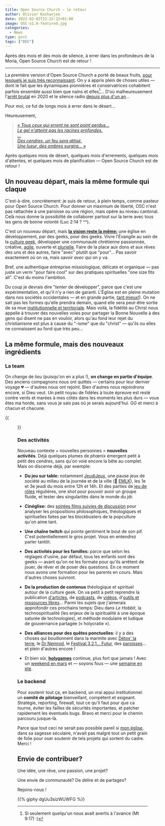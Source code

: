 ```yaml
---
title: Open Source Church — le retour
author: Olivier Keshavjee
date: 2022-02-02T22:22:22+01:00
image: OSC-v2.0-featured.jpg
categories:
  - News
type: post
tags: ["OSC"]
---
```



Après des mois et des mois de silence, à errer dans les profondeurs de la Moria, Open Source Church est de retour !

<!--more-->

<hr>

La première version d'Open Source Church a porté de beaux fruits, [pour lesquels je suis très reconnaissant](https://www.theologeek.ch/2020/10/09/st-francois-st-jacques-bilan-de-reconnaissance/). On y a appris plein de choses utiles — dont le fait que les dynamiques pionnières et conservatrices cohabitent parfois ensemble aussi bien que nains et elfes[^avertis]… D'où malheureusement l'[arrêt brutal](https://www.theologeek.ch/tag/game-over-2020/?order=asc) en 2020 et le silence radio [depuis plus d'un an](/2020/12/ecriture-bref-florilège-ressources/)…

[^avertis]: Si seulement quelqu'un nous avait avertis à l'avance (Mt 9:17) :)

Pour moi, ce fut de longs mois à errer dans le désert…

Heureusement,

> [*« Tous ceux qui errent ne sont point perdus…<br>Le gel n'atteint pas les racines profondes.<br>…<br>Des cendres, un feu sera attisé.<br>Une lueur, des ombres surgira… »*](https://www.theologeek.ch/2021/05/26/des-textes-du-seigneur-des-anneaux-pour-accompagner-la-mort/#Tout_ce_qui_est_or_ne_brille_pas)


Après quelques mois de désert, quelques mois d'errements, quelques mois d'attentes, et quelques mois de planification — Open Source Church est de retour ! 

## Un nouveau départ, mais la même formule qui claque

C'est-à-dire, concrètement: je suis de retour, à plein temps, comme pasteur pour Open Source Church. Pour donner un maximum de liberté, OSC n'est pas rattachée à une paroisse ou une région, mais opère au niveau cantonal. Celà nous donne la possibilité de collaborer partout sur la terre avec tous les gens de bonne volonté (Luc 2:14 ? ^^). 

C'est un nouveau départ, mais **[la vision reste la même:](/about#vision)** une église en développement, par des geeks, pour des geeks. Vivre l'Évangile au sein de la [culture geek](https://www.theologeek.ch/2018/12/23/quest-ce-que-la-culture-geek/), développer une communauté chrétienne passionnée, créative, [agile](https://www.theologeek.ch/2021/02/04/sdg-2-le-manifeste-agile-un-modele-de-sagesse-pour-leglise-et-autres-institutions/), ouverte et [plurielle](/about/#modes). Faire de la place aux dons et aux rêves des uns et des autres, faire "avec" plutôt que "pour"… Pas savoir exactement *où* on va, mais savoir *avec qui* on y va.

Bref, une authentique entreprise missiologique, délicate et organique — pas juste un verni "pour faire cool" sur des pratiques spirituelles "one size fits all". C'est du moins l'ambition.


Du coup je devrais dire "*tenter* de développer", parce que c'est une expérimentation, et qu'il n'y a rien de garanti. L'Église est en pleine mutation dans nos sociétés occidentales — et en grande partie, [tant mieux!](https://www.reformes.ch/blog/jean-christophe-emery/2021/12/des-eglises-zombifiees)). On ne sait pas les formes qu'elle prendra demain, quand elle sera peut-être sortie de sa mue [institutionnelle et territoriale](https://www.reformes.ch/blog/jean-christophe-emery/2021/07/par-dela-le-crepuscule-paroissial). Mais voilà, la fidélité au Christ nous appelle à trouver des nouvelles voies pour partager la Bonne Nouvelle à des gens qui disent ne pas en vouloir, alors qu'au fond leur rejet du christianisme est plus à cause du "-isme" que du "christ" — qu'ils ou elles ne connaissent au fond que très peu…

## La même formule, mais des nouveaux ingrédients

### La team

On change de *lieu* (puisqu'on en a plus !), **on change en partie d'équipe**. Des anciens compagnons nous ont quittés — certains pour leur dernier voyage :broken_heart: — d'autres nous ont rejoint. Bien d'autres nous rejoindrons encore, si Dieu veut. Un petit noyau de fidèles à toute épreuve est resté contre vents et marées à mes côtés dans les moments les plus durs — vous êtes ma horde, sans vous je sais pas où je serais aujourd'hui. GG et merci à chacun et chacune. 

{{<figure src="la-horde.webp" alt="La horde du contrevent" class="text-center" width="100%" caption="[La horde du contrevent](https://fr.wikipedia.org/wiki/La_Horde_du_Contrevent)">}}

### Des activités

Nouveau contexte + nouvelles personnes = **nouvelles activités**. Déjà quelques plumes de phœnix émergent petit à petit des cendres, sans qu'on voie encore la bête au complet. Mais on discerne déjà, par exemple:

- **Du jeu sur table:** notamment [JeudiJeux](/activities/jeudijeux/), une pause jeux de société au milieu de la journée et de la ville (:blue_heart: [EMLK](https://www.eerv.ch/activites-cantonales/eglise-martin-luther-king-lausanne/accueil)), les 1e et 3e jeudi du mois entre 12h et 14h. Et des parties de [jeu de rôles](/activities/jdr1shot/) régulières, one shot pour pouvoir avoir un groupe fluide, et tester des singularités dans le monde du jdr.

- **Cinéglise:** des [soirées films suivies de discussion](/activities/cineglise/) pour analyser les propositions philosophiques, théologiques et spirituelles faites par les blockbusters de la popculture qu'on aime tant.

- **Une chaîne twitch** qui pointe gentiment le bout de son pif. C'est potentiellement *le* gros projet. Vous en entendrez parler tantôt.

- **Des activités pour les familles:** parce que selon les réglages d'usine, par défaut, tous les enfants sont des geeks — avant qu'on ne les formate pour qu'ils arrêtent de jouer, de rêver et de poser des questions. En ce moment nous avons une formation pour les parents en cours. Mais d'autres choses suivront.

- **De la production de contenus** théologique et spirituel autour de la culture geek. On va petit à petit reprendre la publication [d'articles](/categories/articles/), de [podcasts](/activities/ifv), de [vidéos](https://www.youtube.com/channel/UCNgeAmWZx4yWXK1TIp_PjqQ), d'[outils et ressources libres](/categories/ressources/)… Parmi les sujets que j'aimerais approfondir ces prochains temps: Dieu dans *Le Hobbit*, la technospiritualité (les enjeux de la spiritualité à une époque saturée de technologies), et méthode modulaire et ludique de gouvernance partagée (« holycratie »).

- **Des alliances pour des quêtes ponctuelles**: il y a des choses qui bouillonnent dans la marmite avec [Détox' la terre](https://detoxlaterre.ch/), le [Dr Nemrod](https://drnemrod.ch/), le [Festival 3,2,1… Futur](https://www.eerv.ch/activites-cantonales/enfance-et-familles/evenements/festival-321-futur-15-mai-2022-aigle), des [paroisses](https://formationmorgesaubonne.eerv.ch/catechisme-presentation-generale-page/kt-paroisse-de-gimel-longirod/)… et plein d'autres encore !

- Et bien sûr, [**holygames**](https://www.holygames.ch) continue, plus fort que jamais ! Avec un [weekend en mars](https://www.holygames.ch/weekend-2022-03/) et — soyons fous — une [semaine en été](https://www.holygames.ch/semaine-ete-2022/).



### Le backend

Pour soutenir tout ça, en backend, un vrai appui institutionnel: un **comité de pilotage** bienveillant, compétent et exigeant. Stratégie, reporting, firewall, tout ce qu'il faut pour que ca tourne, éviter les failles de sécurités importantes, et patcher rapidement les éventuels bugs. Bravo et merci pour le chemin parcouru jusque-là.

 Parce que tout ceci ne serait pas possible pareil si [mon église](https://www.eerv.ch), dans sa sagesse séculaire, n'avait pas malgré tout un petit grain de folie pour oser soutenir de tels projets qui sortent du cadre. Merci !

## Envie de contribuer?

Une idée, une rêve, une passion, une projet?

Une envie de communauté? De délire et de partages?

Rejoins-nous !


{{% giphy dgUu3sizWUWFG %}}